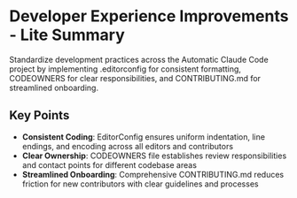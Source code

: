 # Developer Experience Improvements - Lite Summary

Standardize development practices across the Automatic Claude Code project by implementing .editorconfig for consistent formatting, CODEOWNERS for clear responsibilities, and CONTRIBUTING.md for streamlined onboarding.

## Key Points
- **Consistent Coding**: EditorConfig ensures uniform indentation, line endings, and encoding across all editors and contributors
- **Clear Ownership**: CODEOWNERS file establishes review responsibilities and contact points for different codebase areas
- **Streamlined Onboarding**: Comprehensive CONTRIBUTING.md reduces friction for new contributors with clear guidelines and processes